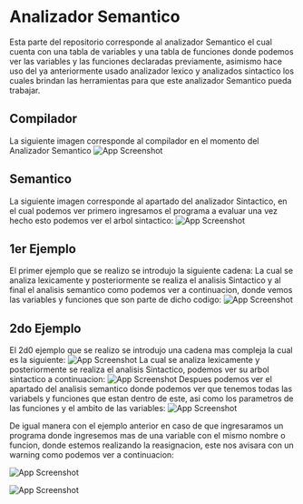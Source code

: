 
# Analizador Semantico

Esta parte del repositorio corresponde al analizador Semantico el cual cuenta con una tabla de variables y una tabla de funciones donde podemos ver las variables y las funciones declaradas previamente, asimismo hace uso del ya anteriormente usado analizador lexico y analizados sintactico los cuales brindan las herramientas para que este analizador Semantico pueda trabajar.
## Compilador
La siguiente imagen corresponde al compilador en el momento del Analizador Semantico
![App Screenshot](https://github.com/Mike1604/Sem-Traductores-2/blob/main/Analizador%20Semantico/ImagenesReadme/Captura.JPG?raw=true)
## Semantico
La siguiente imagen corresponde al apartado del analizador Sintactico, en el cual podemos ver primero ingresamos el programa a evaluar una vez hecho esto podemos ver el arbol sintactico:
![App Screenshot](https://github.com/Mike1604/Sem-Traductores-2/blob/main/Analizador%20Semantico/ImagenesReadme/Captura2.JPG?raw=true)

## 1er Ejemplo
El primer ejemplo que se realizo se introdujo la siguiente cadena:
La cual se analiza lexicamente y posteriormente se realiza el analisis Sintactico y al final el analisis semantico como podemos ver a continuacion, donde vemos las variables y funciones que son parte de dicho codigo:
![App Screenshot](https://github.com/Mike1604/Sem-Traductores-2/blob/main/Analizador%20Semantico/ImagenesReadme/Captura3.JPG?raw=true)
## 2do Ejemplo
El 2d0 ejemplo que se realizo se introdujo una cadena mas compleja la cual es la siguiente:
![App Screenshot](https://github.com/Mike1604/Sem-Traductores-2/blob/main/Analizador%20Semantico/ImagenesReadme/Captura4.JPG?raw=true)
La cual se analiza lexicamente y posteriormente se realiza el analisis Sintactico, podemos ver su arbol sintactico a continuacion:
![App Screenshot](https://github.com/Mike1604/Sem-Traductores-2/blob/main/Analizador%20Semantico/ImagenesReadme/Captura5.JPG?raw=true)
Despues podemos ver el apartado del analisis semantico donde podemos ver que tenemos todas las variabels y funciones que estan dentro de este, asi como los parametros de las funciones y el ambito de las variables:
![App Screenshot](https://github.com/Mike1604/Sem-Traductores-2/blob/main/Analizador%20Semantico/ImagenesReadme/Captura6.JPG?raw=true)

De igual manera con el ejemplo anterior en caso de que ingresaramos un programa donde ingresemos mas de una variable con el mismo nombre o funcion, donde estemos realizando la reasignacion, este nos avisara con un warning como podemos ver a continuacion:

![App Screenshot](https://github.com/Mike1604/Sem-Traductores-2/blob/main/Analizador%20Semantico/ImagenesReadme/Captura7.JPG?raw=true)

![App Screenshot](https://github.com/Mike1604/Sem-Traductores-2/blob/main/Analizador%20Semantico/ImagenesReadme/Captura8.JPG?raw=true)



